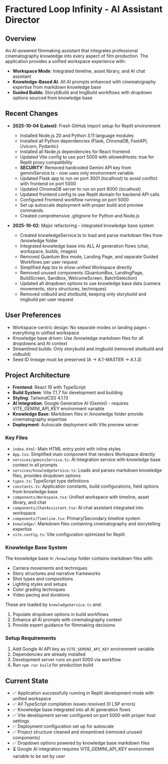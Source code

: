 # Fractured Loop Infinity - AI Assistant Director

## Overview
An AI-powered filmmaking assistant that integrates professional cinematography knowledge into every aspect of film production. The application provides a unified workspace experience with:
- **Workspace Mode**: Integrated timeline, asset library, and AI chat assistant
- **Knowledge-Based AI**: All AI prompts enhanced with cinematography expertise from markdown knowledge base
- **Guided Builds**: StorybBuild and ImgBuild workflows with dropdown options sourced from knowledge base

## Recent Changes
- **2025-10-04 (Latest)**: Fresh GitHub import setup for Replit environment
  - Installed Node.js 20 and Python 3.11 language modules
  - Installed all Python dependencies (Flask, ChromaDB, FastAPI, Uvicorn, Pydantic)
  - Installed all Node.js dependencies for React frontend
  - Updated Vite config to use port 5000 with allowedHosts: true for Replit proxy compatibility
  - **SECURITY**: Removed hardcoded Gemini API key from geminiService.ts - now uses only environment variable
  - Updated Flask app to run on port 3001 (localhost) to avoid conflict with frontend on port 5000
  - Updated ChromaDB server to run on port 8000 (localhost)
  - Updated frontend config to use Replit domain for backend API calls
  - Configured Frontend workflow running on port 5000
  - Set up autoscale deployment with proper build and preview commands
  - Created comprehensive .gitignore for Python and Node.js
  
- **2025-10-02**: Major refactoring - integrated knowledge base system
  - Created knowledgeService.ts to load and parse markdown files from /knowledge folder
  - Integrated knowledge base into ALL AI generation flows (chat, workspace, builds, images)
  - Removed Quantum Box mode, Landing Page, and separate Guided Workflows per user request
  - Simplified App.tsx to show unified Workspace directly
  - Removed unused components (QuantumBox, LandingPage, BuildScreen, Sandbox, WelcomeScreen, BatchSelection)
  - Updated all dropdown options to use knowledge base data (camera movements, story structures, techniques)
  - Removed vidbuild and shotbuild, keeping only storybuild and imgbuild per user request

## User Preferences
- Workspace-centric design: No separate modes or landing pages - everything in unified workspace
- Knowledge base driven: Use /knowledge markdown files for all dropdowns and AI context
- Streamlined builds: Only storybuild and imgbuild (removed shotbuild and vidbuild)
- Seed ID lineage must be preserved (A → A.1-MASTER → A.1.3)

## Project Architecture
- **Frontend**: React 19 with TypeScript
- **Build System**: Vite 7.1.7 for development and building
- **Styling**: TailwindCSS 4.1.13
- **AI Integration**: Google Generative AI (Gemini) - requires VITE_GEMINI_API_KEY environment variable
- **Knowledge Base**: Markdown files in /knowledge folder provide cinematography expertise
- **Deployment**: Autoscale deployment with Vite preview server

### Key Files
- `index.html`: Main HTML entry point with inline styles
- `App.tsx`: Simplified main component that renders Workspace directly
- `services/geminiService.ts`: AI integration service with knowledge base context in all prompts
- `services/knowledgeService.ts`: Loads and parses markdown knowledge files, provides dropdown options
- `types.ts`: TypeScript type definitions
- `constants.ts`: Application constants, build configurations, field options from knowledge base
- `components/Workspace.tsx`: Unified workspace with timeline, asset library, and chat
- `components/ChatAssistant.tsx`: AI chat assistant integrated into workspace
- `components/Timeline.tsx`: Primary/Secondary timeline system
- `knowledge/`: Markdown files containing cinematography and storytelling expertise
- `vite.config.ts`: Vite configuration optimized for Replit

### Knowledge Base System
The knowledge base in `/knowledge` folder contains markdown files with:
- Camera movements and techniques
- Story structures and narrative frameworks
- Shot types and compositions
- Lighting styles and setups
- Color grading techniques
- Video pacing and durations

These are loaded by `knowledgeService.ts` and:
1. Populate dropdown options in build workflows
2. Enhance all AI prompts with cinematography context
3. Provide expert guidance for filmmaking decisions

### Setup Requirements
1. Add Google AI API key as `VITE_GEMINI_API_KEY` environment variable
2. Dependencies are already installed
3. Development server runs on port 5000 via workflow
4. Run `npm run build` for production build

## Current State
- ✅ Application successfully running in Replit development mode with unified workspace
- ✅ All TypeScript compilation issues resolved (0 LSP errors)
- ✅ Knowledge base integrated into all AI generation flows
- ✅ Vite development server configured on port 5000 with proper host settings
- ✅ Deployment configuration set up for autoscale
- ✅ Project structure cleaned and streamlined (removed unused components)
- ✅ Dropdown options powered by knowledge base markdown files
- ⏳ Google AI integration requires VITE_GEMINI_API_KEY environment variable to be set by user
